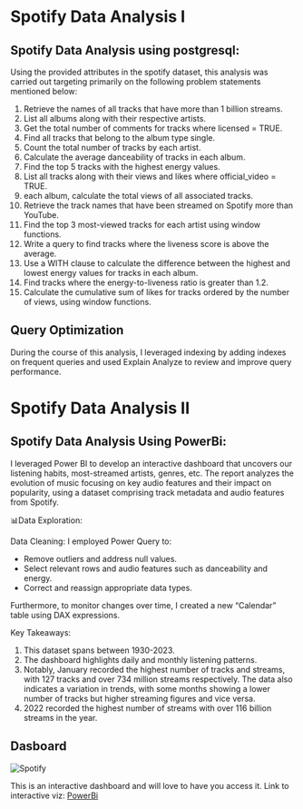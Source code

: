 # Spotify Data Analysis I

## Spotify Data Analysis using postgresql:
Using the provided attributes in the spotify dataset, this analysis was carried out targeting primarily on the following problem statements mentioned below: 

1. Retrieve the names of all tracks that have more than 1 billion streams.
2. List all albums along with their respective artists.
3. Get the total number of comments for tracks where licensed = TRUE.
4. Find all tracks that belong to the album type single.
5. Count the total number of tracks by each artist.
6. Calculate the average danceability of tracks in each album.
7. Find the top 5 tracks with the highest energy values.
8. List all tracks along with their views and likes where official_video = TRUE.
9. each album, calculate the total views of all associated tracks.
10. Retrieve the track names that have been streamed on Spotify more than YouTube.
11. Find the top 3 most-viewed tracks for each artist using window functions.
12. Write a query to find tracks where the liveness score is above the average.
13. Use a WITH clause to calculate the difference between the highest and lowest energy values for tracks in each album.
14. Find tracks where the energy-to-liveness ratio is greater than 1.2.
15. Calculate the cumulative sum of likes for tracks ordered by the number of views, using window functions.


## Query Optimization
During the course of this analysis, I leveraged indexing by adding indexes on frequent queries and used Explain Analyze to review and improve query performance.

# Spotify Data Analysis II

## Spotify Data Analysis Using PowerBi:
I leveraged Power BI to develop an interactive dashboard that uncovers our listening habits, most-streamed artists, genres, etc. The report analyzes the evolution of music focusing on key audio features and their impact on popularity, using a dataset comprising track metadata and audio features from Spotify.

📊Data Exploration:

Data Cleaning: I employed Power Query to:
- Remove outliers and address null values.
- Select relevant rows and audio features such as danceability and energy.
- Correct and reassign appropriate data types.

Furthermore, to monitor changes over time, I created a new “Calendar” table using DAX expressions.

Key Takeaways:
1. This dataset spans between 1930-2023.
2. The dashboard highlights daily and monthly listening patterns. 
3. Notably, January recorded the highest number of tracks and streams, with 127 tracks and over 734 million streams respectively. The data also indicates a variation in trends, with some months showing a lower number of tracks but higher streaming figures and vice versa.
4. 2022 recorded the highest number of streams with over 116 billion streams in the year.

## Dasboard

![Spotify](https://github.com/user-attachments/assets/aedd33b1-cbcb-4527-b2be-baffb810b35b)

This is an interactive dashboard and will love to have you access it. 
Link to interactive viz: [PowerBi](https://app.powerbi.com/reportEmbed?reportId=b6fc4c0d-3d50-418b-9096-108d7df4a84e&autoAuth=true&ctid=70cfb77d-317e-4eae-9a49-4e2ad1c1b93b)


